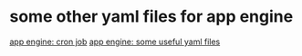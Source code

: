 # some other yaml files for app engine

[app engine: cron job](./2025-07-27_app-engine:-cron-job.md)
[app engine: some useful yaml files](./2025-07-27_app-engine:-some-useful-yaml-files.md)

